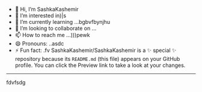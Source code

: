 - 👋 Hi, I’m SashkaKashemir
- 👀 I’m interested in)|s
- 🌱 I’m currently learning ...bgbvfbynjhu
- 💞️ I’m looking to collaborate on ...
- 📫 How to reach me ...)))pewk
- 😄 Pronouns: ..asdc
- ⚡ Fun fact: .fv
SashkaKashemir/SashkaKashemir is a ✨ special ✨ repository because its `README.md` (this file) appears on your GitHub profile.
You can click the Preview link to take a look at your changes.
---
fdvfsdg
